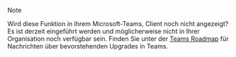 > [!NOTE]
> Wird diese Funktion in Ihrem Microsoft-Teams, Client noch nicht angezeigt? Es ist derzeit eingeführt werden und möglicherweise nicht in Ihrer Organisation noch verfügbar sein. Finden Sie unter der [Teams Roadmap](http://aka.ms/TeamsRoadmap) für Nachrichten über bevorstehenden Upgrades in Teams. 